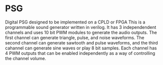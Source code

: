 # PSG
Digital PSG designed to be implemented on a CPLD or FPGA
This is a programmable sound generator written in verilog. It has 3 independendent channels and uses 10 bit PWM modules to generate the audio outputs.
The first channel can generate triangle, pulse, and noise waveforms. The second channel can generate sawtooth and pulse waveforms, and the third cahannel can generate sine waves or play 8 bit samples.
Each channel has 4 PWM outputs that can be enabled independently as a way of controlling the channel volume.